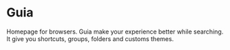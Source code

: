 # Guia
Homepage for browsers.
Guia make your experience better while searching. It give you shortcuts, groups, folders and customs themes.
